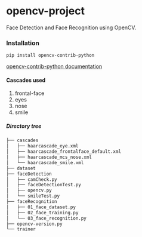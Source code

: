 # opencv-project
Face Detection and Face Recognition using OpenCV.

### Installation 
```
pip install opencv-contrib-python
```
[opencv-contrib-python documentation](https://pypi.org/project/opencv-contrib-python/)

#### Cascades used
1. frontal-face
2. eyes
3. nose
4. smile

##### Directory tree
```bash
├── cascades
│   ├── haarcascade_eye.xml
│   ├── haarcascade_frontalface_default.xml
│   ├── haarcascade_mcs_nose.xml
│   └── haarcascade_smile.xml
├── dataset
├── faceDetection
│   ├── camCheck.py
│   ├── faceDetectionTest.py
│   ├── opencv.py
│   └── smileTest.py
├── faceRecognition
│   ├── 01_face_dataset.py
│   ├── 02_face_training.py
│   └── 03_face_recognition.py
├── opencv-version.py
└── trainer
```
